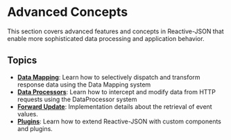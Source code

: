 # Advanced Concepts

This section covers advanced features and concepts in Reactive-JSON that enable more sophisticated data processing and application behavior.

## Topics

- **[Data Mapping](data-mapping.md)**: Learn how to selectively dispatch and transform response data using the Data Mapping system
- **[Data Processors](data-processors.md)**: Learn how to intercept and modify data from HTTP requests using the DataProcessor system
- **[Forward Update](forward-update.md)**: Implementation details about the retrieval of event values.
- **[Plugins](plugins/index.md)**: Learn how to extend Reactive-JSON with custom components and plugins.
